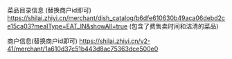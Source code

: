 <!--
 * @Author: your name
 * @Date: 2021-04-09 11:50:09
 * @LastEditTime: 2021-08-30 15:41:19
 * @LastEditors: sunj
 * @Description: In User Settings Edit
 * @FilePath: /dish_crawler/时来/README.md
-->




菜品目录信息 (替换商户id即可)
https://shilai.zhiyi.cn/merchant/dish_catalog/b6dfe610630b49aca06debd2ce15ca03?mealType=EAT_IN&showAll=true (包含了费售卖时间和沽清的菜品)

商户信息(替换商户id即可)
https://shilai.zhiyi.cn/v2-41/merchant/1a610d37c51b443d8ac75363dce500e0